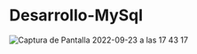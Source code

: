 # Desarrollo-MySql
![Captura de Pantalla 2022-09-23 a las 17 43 17](https://user-images.githubusercontent.com/43243069/192001428-84d74b21-32ad-4d03-afe1-36d9a43b2695.png)
